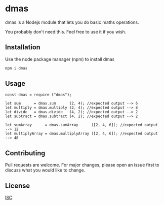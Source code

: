 # dmas

dmas is a Nodejs module that lets you do basic maths operations.

You probably don't need this. Feel free to use it if you wish.

## Installation

Use the node package manager (npm) to install dmas

```bash
npm i dmas
```

## Usage

```
const dmas = require ("dmas");

let sum      = dmas.sum      (2, 4); //expected output --> 6
let multiply = dmas.multiply (2, 4); //expected output --> 8
let divide   = dmas.divide   (4, 2); //expected output --> 2
let subtract = dmas.subtract (4, 2); //expected output --> 2

let sumArray      = dmas.sumArray      ([2, 4, 6]); //expected output --> 12
let multiplyArray = dmas.multiplyArray ([2, 4, 6]); //expected output --> 48
```

## Contributing
Pull requests are welcome. For major changes, please open an issue first to discuss what you would like to change.


## License
[ISC](http://opensource.org/licenses/ISC)
